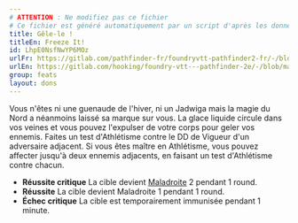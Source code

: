 ```yaml
---
# ATTENTION : Ne modifiez pas ce fichier
# Ce fichier est généré automatiquement par un script d'après les données du module Foundry VTT officiel et de sa traduction
title: Gêle-le !
titleEn: Freeze It!
id: LhpE0NsfNwYP6MOz
urlFr: https://gitlab.com/pathfinder-fr/foundryvtt-pathfinder2-fr/-/blob/master/data/feats/LhpE0NsfNwYP6MOz.htm
urlEn: https://gitlab.com/hooking/foundry-vtt---pathfinder-2e/-/blob/master/packs/data/feats.db/freeze-it.json
group: feats
layout: dons
---
```

Vous n'êtes ni une guenaude de l'hiver, ni un Jadwiga mais la magie du Nord a néanmoins laissé sa marque sur vous. La glace liquide circule dans vos veines et vous pouvez l'expulser de votre corps pour geler vos ennemis. Faites un test d'Athlétisme contre le DD de Vigueur d'un adversaire adjacent. Si vous êtes maître en Athlétisme, vous pouvez affecter jusqu'à deux ennemis adjacents, en faisant un test d'Athlétisme contre chacun.


- **Réussite critique** La cible devient [Maladroite](../conditions/maladroit.md) 2 pendant 1 round.
- **Réussite** La cible devient Maladroite 1 pendant 1 round.
- **Échec critique** La cible est temporairement immunisée pendant 1 minute.


